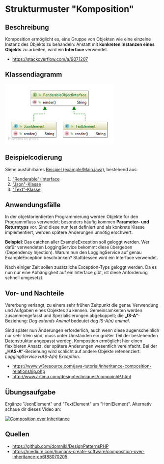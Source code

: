 # Strukturmuster "Komposition"

## Beschreibung
Komposition ermöglicht es, eine Gruppe von Objekten wie eine einzelne Instanz des Objekts zu behandeln: Anstatt mit **konkreten Instanzen eines Objekts** zu arbeiten, wird ein **Interface** verwendet. 
- https://stackoverflow.com/a/9071207

## Klassendiagramm
![](resources/img/design_pattern_composition.png)

## Beispielcodierung
Siehe ausführbares [Beispiel (example/Main.java)](example/Main.java), bestehend aus:
1. ["Renderable"-Interface](example/interfaces/RenderableObjectInterface.java)
2. ["Json"-Klasse](example/entities/JsonElement.java)
3. ["Text"-Klasse](example/entities/TextElement.java)

## Anwendungsfälle
In der objektorientierten Programmierung werden Objekte für den Programmfluss verwendet; besonders häufig kommen **Parameter- und Returntyps** vor. Sind diese nun fest definiert und als konkrete Klasse implementiert, werden spätere Änderungen unnötig erschwert.

**Beispiel**: Das catchen aller ExampleException soll geloggt werden. Wer dafür verwendeten LoggingService bekommt diese übergeben (Dependency Injection). Warum nun den LoggingService auf genau ExampleException beschränken? Stattdessen wird ein Interface verwendet.
 
 Nach einiger Zeit sollen zusätzliche Exception-Typs geloggt werden. Da es nun nur eine Abhängigkeit auf ein Interface gibt, ist diese Anforderung schnell umgesetzt.

## Vor- und Nachteile
Vererbung verlangt, zu einem sehr frühen Zeitpunkt die genau Verwendung und Aufgaben eines Objektes zu kennen. Gemeinsamkeiten werden zusammengefasst und Spezialisierungen abgekoppelt; die **„IS-A“**-Beziehung: _Dog extends Animal_ bedeutet _dog IS-A(n) animal_.

Sind später nun Änderungen erforderlich, auch wenn diese augenscheinlich nur sehr klein sind, muss unter Umständen ein großer Teil der bestehenden Datenstruktur angepasst werden. Kompostion ermöglicht hier einen flexibleren Ansatz, der spätere Änderungen wesentlich vereinfacht. Bei der **„HAS-A“**-Beziehung wird schlicht auf andere Objekte refenenziert: _LoggingService HAS-A(n) Exception_.

- https://www.w3resource.com/java-tutorial/inheritance-composition-relationship.php
- http://www.artima.com/designtechniques/compoinhP.html

## Übungsaufgabe
Ergänze "JsonElement" und "TextElement" um "HtmlElement". Alternativ schaue dir dieses Video an:

[![Composition over Inheritance](https://img.youtube.com/vi/wfMtDGfHWpA/0.jpg)](https://www.youtube.com/watch?v=wfMtDGfHWpA)

## Quellen
- https://github.com/domnikl/DesignPatternsPHP
- https://medium.com/humans-create-software/composition-over-inheritance-cb6f88070205
